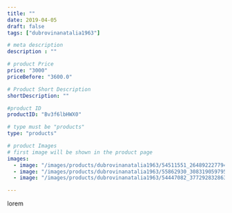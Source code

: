 ```yaml
---
title: ""
date: 2019-04-05
draft: false
tags: ["dubrovinanatalia1963"]

# meta description
description : ""

# product Price
price: "3000"
priceBefore: "3600.0"

# Product Short Description
shortDescription: ""

#product ID
productID: "Bv3f6lbHWX0"

# type must be "products"
type: "products"

# product Images
# first image will be shown in the product page
images:
  - image: "/images/products/dubrovinanatalia1963/54511551_264892227794331_4053404265606250944_n.jpg"
  - image: "/images/products/dubrovinanatalia1963/55862930_308319059795943_3049455891177286101_n.jpg"
  - image: "/images/products/dubrovinanatalia1963/54447082_377292832863191_8198015828647094045_n.jpg"

---
```

lorem
